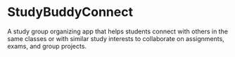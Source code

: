 # StudyBuddyConnect
A study group organizing app that helps students connect with others in the same classes or with similar study interests to collaborate on assignments, exams, and group projects.
